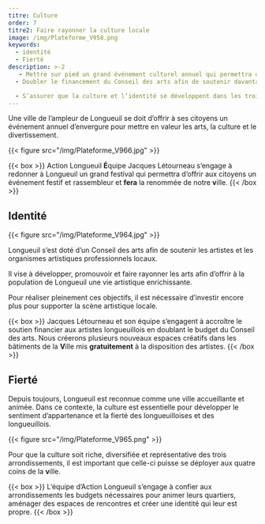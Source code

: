 ```yaml
---
titre: Culture
order: 7
titre2: Faire rayonner la culture locale
image: /img/Plateforme_V958.png
keywords:
  - identité
  - Fierté
description: >-2
   - Mettre sur pied un grand événement culturel annuel qui permettra d’offrir aux citoyens un événement festif et rassembleur
  - Doubler le financement du Conseil des arts afin de soutenir davantage d’artistes de Longueuil et créer de nouveaux espaces créatifs

  - S’assurer que la culture et l’identité se développent dans les trois arrondissements
---
```

Une ville de l’ampleur de Longueuil se doit d’offrir à ses citoyens un événement annuel d’envergure pour mettre en valeur les arts, la culture et le divertissement.

{{< figure src="/img/Plateforme_V966.jpg" >}}

{{< box >}}
Action Longueuil **É**quipe Jacques  Létourneau  s’engage à redonner à Longueuil un grand festival qui permettra d’offrir aux citoyens un événement festif et rassembleur et **fera** la renommée de notre **v**ille.
{{< /box >}}

## Identité

{{< figure src="/img/Plateforme_V964.jpg" >}}

Longueuil s’est doté d’un Conseil des arts afin de soutenir les artistes et les organismes artistiques professionnels locaux.

Il vise à développer, promouvoir et faire rayonner les arts afin d’offrir à la population de Longueuil une vie artistique enrichissante.

Pour réaliser pleinement ces objectifs, il est nécessaire d’investir encore plus pour supporter la scène artistique locale.

{{< box >}}
Jacques Létourneau et son équipe s’engagent à accroître le soutien financier aux artistes longueuillois en doublant le budget du Conseil des arts. Nous créerons plusieurs nouveaux espaces créatifs dans les bâtiments de la **V**ille mis **gratuitement** à la disposition des artistes.
{{< /box >}}

## Fierté

Depuis toujours, Longueuil est reconnue comme une ville accueillante et animée. Dans ce contexte, la culture est essentielle pour développer le sentiment d’appartenance et la fierté des  longueuilloises  et des  longueuillois.

{{< figure src="/img/Plateforme_V965.png" >}}

Pour que la culture soit riche, diversifiée et représentative des trois arrondissements, il est important que celle-ci puisse se déployer aux quatre coins de la **v**ille.

{{< box >}}
L’équipe d’Action Longueuil s’engage à confier aux arrondissements les budgets nécessaires pour animer leurs quartiers, aménager des espaces de rencontres et créer une identité qui leur est propre.
{{< /box >}}